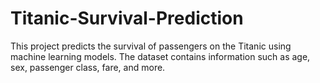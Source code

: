 # Titanic-Survival-Prediction
This project predicts the survival of passengers on the Titanic using machine learning models. The dataset contains information such as age, sex, passenger class, fare, and more.
